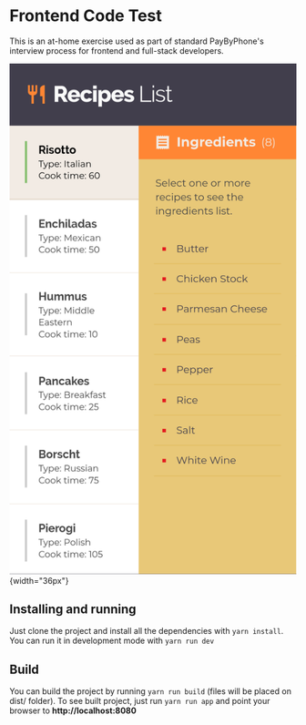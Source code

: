 # Frontend Code Test

This is an at-home exercise used as part of standard PayByPhone's interview process for frontend and full-stack developers.

![Screen 1](https://raw.githubusercontent.com/gustavocardoso/frontend-test/readme/screenshot.png){width="36px"}

## Installing and running

Just clone the project and install all the dependencies with `yarn install`.
You can run it in development mode with `yarn run dev`

## Build

You can build the project by running `yarn run build` (files will be placed on dist/ folder). To see built project, just run `yarn run app` and point your browser to **http://localhost:8080**
